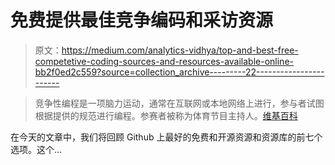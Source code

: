 # 免费提供最佳竞争编码和采访资源

> 原文：<https://medium.com/analytics-vidhya/top-and-best-free-competetive-coding-sources-and-resources-available-online-bb2f0ed2c559?source=collection_archive---------22----------------------->

> 竞争性编程是一项脑力运动，通常在互联网或本地网络上进行，参与者试图根据提供的规范进行编程。参赛者被称为体育节目主持人。[维基百科](https://en.wikipedia.org/wiki/Competitive_programming)

在今天的文章中，我们将回顾 Github 上最好的免费和开源资源和资源库的前七个选项。这个…